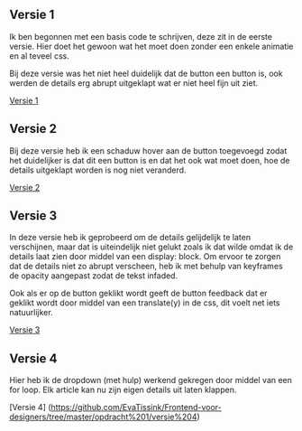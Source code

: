 ## Versie 1


Ik ben begonnen met een basis code te schrijven, deze zit in de eerste versie. Hier doet het gewoon wat het moet doen zonder een enkele animatie en al teveel css.

Bij deze versie was het niet heel duidelijk dat de button een button is, ook werden de details erg abrupt uitgeklapt wat er niet heel fijn uit ziet.

[Versie 1](https://github.com/EvaTissink/Frontend-voor-designers/tree/master/opdracht%201/versie%201)



## Versie 2


Bij deze versie heb ik een schaduw hover aan de button toegevoegd zodat het duidelijker is dat dit een button is en dat het ook wat moet doen, hoe de details uitgeklapt worden is nog niet veranderd.

[Versie 2](https://github.com/EvaTissink/Frontend-voor-designers/tree/master/opdracht%201/versie%202)



## Versie 3


In deze versie heb ik geprobeerd om de details gelijdelijk te laten verschijnen, maar dat is uiteindelijk niet gelukt zoals ik dat wilde omdat ik de details laat zien door middel van een display: block. Om ervoor te zorgen dat de details niet zo abrupt verscheen, heb ik met behulp van keyframes de opacity aangepast zodat de tekst infaded. 

Ook als er op de button geklikt wordt geeft de button feedback dat er geklikt wordt door middel van een translate(y) in de css, dit voelt net iets natuurlijker.

[Versie 3](https://github.com/EvaTissink/Frontend-voor-designers/tree/master/opdracht%201/versie%203)

## Versie 4

Hier heb ik de dropdown (met hulp) werkend gekregen door middel van een for loop. Elk article kan nu zijn eigen details uit laten klappen.

[Versie 4] (https://github.com/EvaTissink/Frontend-voor-designers/tree/master/opdracht%201/versie%204)


